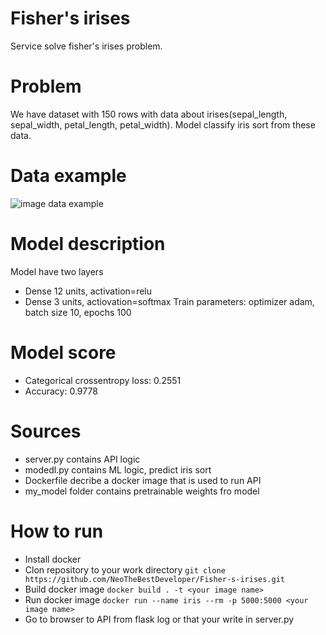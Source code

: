 # Fisher's irises
Service solve fisher's irises problem.

# Problem
We have dataset with 150 rows with data about irises(sepal_length, sepal_width, petal_length, petal_width). 
Model classify iris sort from these data.

# Data example
![image data example](https://hsto.org/web/bb5/c73/107/bb5c7310793b4b7dbc26f873d65fa70f.png)

# Model description
Model have two layers
- Dense 12 units, activation=relu
- Dense 3 units, actiovation=softmax
Train parameters: optimizer adam, batch size 10, epochs 100

# Model score
- Categorical crossentropy loss: 0.2551
- Accuracy: 0.9778

# Sources
- server.py contains API logic
- modedl.py contains ML logic, predict iris sort
- Dockerfile decribe a docker image that is used to run API
- my_model folder contains pretrainable weights fro model

# How to run
- Install docker
- Clon repository to your work directory `git clone https://github.com/NeoTheBestDeveloper/Fisher-s-irises.git`
- Build docker image `docker build . -t <your image name>`
- Run docker image `docker run --name iris --rm -p 5000:5000 <your image name>`
- Go to browser to API from flask log or that your write in server.py
